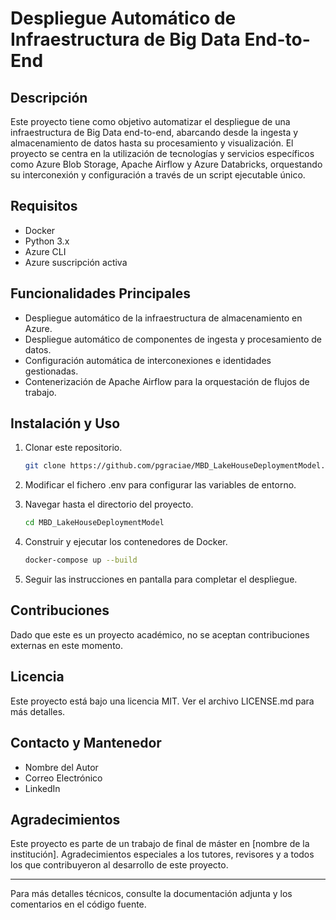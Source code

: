 # Despliegue Automático de Infraestructura de Big Data End-to-End

## Descripción

Este proyecto tiene como objetivo automatizar el despliegue de una infraestructura de Big Data end-to-end, abarcando desde la ingesta y almacenamiento de datos hasta su procesamiento y visualización. El proyecto se centra en la utilización de tecnologías y servicios específicos como Azure Blob Storage, Apache Airflow y Azure Databricks, orquestando su interconexión y configuración a través de un script ejecutable único.

## Requisitos

- Docker
- Python 3.x
- Azure CLI
- Azure suscripción activa

## Funcionalidades Principales

- Despliegue automático de la infraestructura de almacenamiento en Azure.
- Despliegue automático de componentes de ingesta y procesamiento de datos.
- Configuración automática de interconexiones e identidades gestionadas.
- Contenerización de Apache Airflow para la orquestación de flujos de trabajo.

## Instalación y Uso

1. Clonar este repositorio.
    ```bash
    git clone https://github.com/pgraciae/MBD_LakeHouseDeploymentModel.git
    ```
2. Modificar el fichero .env para configurar las variables de entorno.

3. Navegar hasta el directorio del proyecto.
    ```bash
    cd MBD_LakeHouseDeploymentModel
    ```

4. Construir y ejecutar los contenedores de Docker.
    ```bash
    docker-compose up --build
    ```

5. Seguir las instrucciones en pantalla para completar el despliegue.

## Contribuciones

Dado que este es un proyecto académico, no se aceptan contribuciones externas en este momento.

## Licencia

Este proyecto está bajo una licencia MIT. Ver el archivo LICENSE.md para más detalles.

## Contacto y Mantenedor

- Nombre del Autor
- Correo Electrónico
- LinkedIn

## Agradecimientos

Este proyecto es parte de un trabajo de final de máster en [nombre de la institución]. Agradecimientos especiales a los tutores, revisores y a todos los que contribuyeron al desarrollo de este proyecto. 

---

Para más detalles técnicos, consulte la documentación adjunta y los comentarios en el código fuente.
